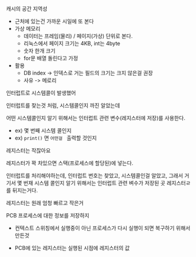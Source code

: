 캐시의 공간 지역성

- 근처에 있는건 가까운 시일에 또 본다
- 가상 메모리
  - 데이터는 프레임(물리) / 페이지(가상) 단위로 본다.
  - 리눅스에서 페이지 크기는 4KB, int는 4byte
  - 숫자 한개 크기
  - for문 배열 돌린다고 가정
- 활용
  - DB index -> 인덱스로 거는 필드의 크기는 크지 않은걸 권장
  - 사유 -> 메로리 





인터럽트로 시스템콜이 발생했어

인터럽트를 찾는것 처럼, 시스템콜인지 까진 알았는데

어떤 시스템콜인지 알기 위해서는 인터럽트 관련 변수(레지스터에 저장)를 사용한다.

- ex) 몇 번째 시스템 콜인지
- ex) `print()` 면 `어떤걸 ` 출력할 것인지

레지스터는 작잖아요

레지스터가 꽉 차있으면 스택(프로세스에 할당된)에 넣는다.

인터럽트를 처리해야하는데, 인터럽트 번호는 찾았고, 시스템콜인걸 알았고, 그래서 거기서 몇 번재 시스템 콜인지 알기 위해서는 인터럽트 관련 벼수가 저장된 곳 레지스터ㄹ를 뒤지는거다.





레지스터는 원래 엄청 빠르고 작은거

PCB 프로세스에 대한 정보를 저장하지

- 컨텍스트 스위칭에서 실행중이 아닌 프로세스가 다시 실행이 되면 복구하기 위해서 만든것

- PCB에 있는 레지스터는 실행된 시점에 레지스터의 값
